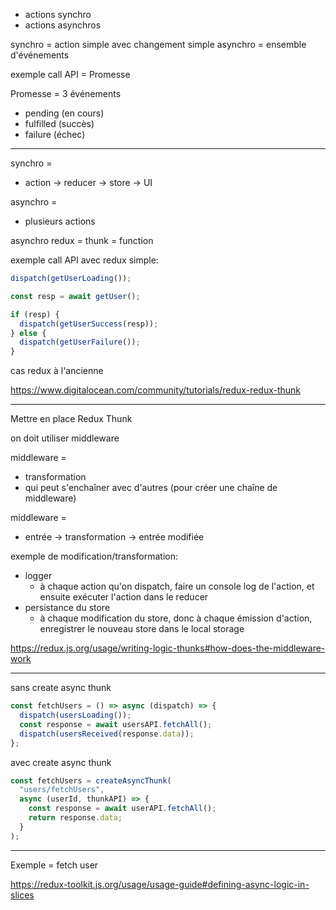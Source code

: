 - actions synchro
- actions asynchros

synchro = action simple avec changement simple
asynchro = ensemble d'événements

exemple call API = Promesse

Promesse = 3 événements

- pending (en cours)
- fulfilled (succès)
- failure (échec)

---

synchro =

- action -> reducer -> store -> UI

asynchro =

- plusieurs actions

asynchro redux = thunk = function

exemple call API avec redux simple:

```js
dispatch(getUserLoading());

const resp = await getUser();

if (resp) {
  dispatch(getUserSuccess(resp));
} else {
  dispatch(getUserFailure());
}
```

cas redux à l'ancienne

https://www.digitalocean.com/community/tutorials/redux-redux-thunk

---

Mettre en place Redux Thunk

on doit utiliser middleware

middleware =

- transformation
- qui peut s'enchaîner avec d'autres (pour créer une chaîne de middleware)

middleware =

- entrée -> transformation -> entrée modifiée

exemple de modification/transformation:

- logger
  - à chaque action qu'on dispatch, faire un console log de l'action, et ensuite exécuter l'action dans le reducer
- persistance du store
  - à chaque modification du store, donc à chaque émission d'action, enregistrer le nouveau store dans le local storage

https://redux.js.org/usage/writing-logic-thunks#how-does-the-middleware-work

---

sans create async thunk

```js
const fetchUsers = () => async (dispatch) => {
  dispatch(usersLoading());
  const response = await usersAPI.fetchAll();
  dispatch(usersReceived(response.data));
};
```

avec create async thunk

```js
const fetchUsers = createAsyncThunk(
  "users/fetchUsers",
  async (userId, thunkAPI) => {
    const response = await userAPI.fetchAll();
    return response.data;
  }
);
```

---

Exemple = fetch user

https://redux-toolkit.js.org/usage/usage-guide#defining-async-logic-in-slices
